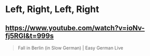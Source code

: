 # Left, Right, Left, Right

## https://www.youtube.com/watch?v=ioNv-fj5RGI&t=999s

> Fall in Berlin (in Slow German) | Easy German Live 
